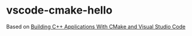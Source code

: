 # vscode-cmake-hello

Based on [Building C++ Applications With CMake and Visual Studio Code](https://computingonplains.wordpress.com/building-c-applications-with-cmake-and-visual-studio-code/)
